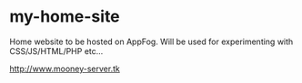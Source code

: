 my-home-site
============

Home website to be hosted on AppFog. Will be used for experimenting with CSS/JS/HTML/PHP etc...

http://www.mooney-server.tk

